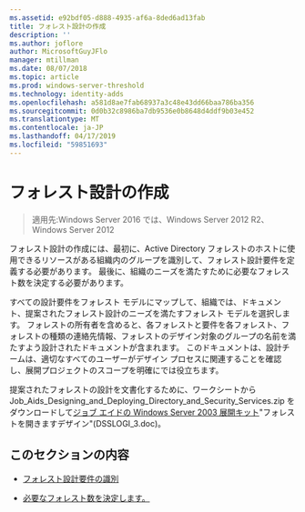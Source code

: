 ```yaml
---
ms.assetid: e92bdf05-d888-4935-af6a-8ded6ad13fab
title: フォレスト設計の作成
description: ''
ms.author: joflore
author: MicrosoftGuyJFlo
manager: mtillman
ms.date: 08/07/2018
ms.topic: article
ms.prod: windows-server-threshold
ms.technology: identity-adds
ms.openlocfilehash: a581d8ae7fab68937a3c48e43dd66baa786ba356
ms.sourcegitcommit: 0d0b32c8986ba7db9536e0b8648d4ddf9b03e452
ms.translationtype: MT
ms.contentlocale: ja-JP
ms.lasthandoff: 04/17/2019
ms.locfileid: "59851693"
---
```

# <a name="creating-a-forest-design"></a>フォレスト設計の作成

>適用先:Windows Server 2016 では、Windows Server 2012 R2、Windows Server 2012

フォレスト設計の作成には、最初に、Active Directory フォレストのホストに使用できるリソースがある組織内のグループを識別して、フォレスト設計要件を定義する必要があります。 最後に、組織のニーズを満たすために必要なフォレスト数を決定する必要があります。  
  
すべての設計要件をフォレスト モデルにマップして、組織では、ドキュメント、提案されたフォレスト設計のニーズを満たすフォレスト モデルを選択します。 フォレストの所有者を含めると、各フォレストと要件を各フォレスト、フォレストの種類の連絡先情報、フォレストのデザイン対象のグループの名前を満たすよう設計されたドキュメントが含まれます。 このドキュメントは、設計チームは、適切なすべてのユーザーがデザイン プロセスに関連することを確認し、展開プロジェクトのスコープを明確にでは役立ちます。  
  
提案されたフォレストの設計を文書化するために、ワークシートから Job_Aids_Designing_and_Deploying_Directory_and_Security_Services.zip をダウンロードして[ジョブ エイドの Windows Server 2003 展開キット](https://go.microsoft.com/fwlink/?LinkID=102558)"フォレストを開きますデザイン"(DSSLOGI_3.doc)。  
  
## <a name="in-this-section"></a>このセクションの内容  
  
- [フォレスト設計要件の識別](../../ad-ds/plan/Identifying-Forest-Design-Requirements.md)  
  
- [必要なフォレスト数を決定します。](../../ad-ds/plan/Determining-the-Number-of-Forests-Required.md)  
